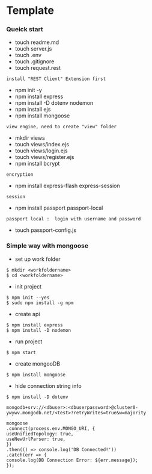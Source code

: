# Template
### Queick start
- touch readme.md
- touch server.js
- touch .env
- touch .gitignore
- touch request.rest
```
install "REST Client" Extension first
```
- npm init -y
- npm install express
- npm install -D dotenv nodemon
- npm install ejs
- npm install mongoose
```
view engine, need to create "view" folder
```
- mkdir views
- touch views/index.ejs
- touch views/login.ejs
- touch views/register.ejs
- npm install bcrypt
```
encryption
```
- npm install express-flash express-session
```
session
```
- npm install passport passport-local
```
passport local :  login with username and password
```
- touch passport-config.js

### Simple way with mongoose
- set up work folder
```
$ mkdir <workfoldername>
$ cd <workfoldername>
```
- init project
```
$ npm init --yes
$ sudo npm install -g npm
```
- create api 
```
$ npm install express 
$ npm install -D nodemon
```
- run project
```
$ npm start
```
- create mongooDB
```
$ npm install mongoose
```
- hide connection string info
```
$ npm install -D dotenv
```
```
mongodb+srv://<dbuser>:<dbuserpassword>@cluster0-ywywv.mongodb.net/<test>?retryWrites=true&w=majority
```
```
mongoose
.connect(process.env.MONGO_URI, {
useUnifiedTopology: true,
useNewUrlParser: true,
})
.then(() => console.log('DB Connected!'))
.catch(err => {
console.log(DB Connection Error: ${err.message});
});
```
